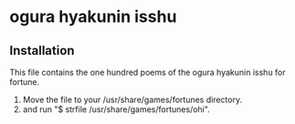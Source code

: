 ogura hyakunin isshu
===
## Installation
This file contains the one hundred poems of the ogura hyakunin isshu for fortune.
1. Move the file to your /usr/share/games/fortunes directory.
2. and run "$ strfile /usr/share/games/fortunes/ohi".
